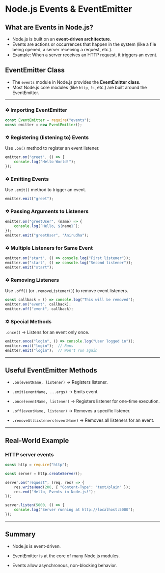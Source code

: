 # Node.js Events & EventEmitter

## What are Events in Node.js?

- Node.js is built on an **event-driven architecture**.
- Events are actions or occurrences that happen in the system (like a file being opened, a server receiving a request, etc.).
- Example: When a server receives an HTTP request, it triggers an event.

## EventEmitter Class

- The `events` module in Node.js provides the **EventEmitter class**.
- Most Node.js core modules (like `http`, `fs`, etc.) are built around the EventEmitter.

---

### ✡️ Importing EventEmitter

```js
const EventEmitter = require("events");
const emitter = new EventEmitter();
```

### ✡️ Registering (listening to) Events

Use `.on()` method to register an event listener.

```js
emitter.on("greet", () => {
    console.log("Hello World!");
});
```

### ✡️ Emitting Events

Use `.emit()` method to trigger an event.

```js
emitter.emit("greet");
```

### ✡️ Passing Arguments to Listeners

```js
emitter.on("greetUser", (name) => {
    console.log(`Hello, ${name}`);
});
emitter.emit("greetUser", "Anirudha");
```

### ✡️ Multiple Listeners for Same Event

```js
emitter.on("start", () => console.log("First listener"));
emitter.on("start", () => console.log("Second listener"));
emitter.emit("start");
```

### ✡️ Removing Listeners

Use `.off()` (or `.removeListener()`) to remove event listeners.

```js
const callback = () => console.log("This will be removed");
emitter.on("event", callback);
emitter.off("event", callback);
```

### ✡️ Special Methods

`.once()` → Listens for an event only once.

```js
emitter.once("login", () => console.log("User logged in"));
emitter.emit("login");  // Runs
emitter.emit("login");  // Won't run again
```

---

## Useful EventEmitter Methods

- `.on(eventName, listener)` → Registers listener.

- `.emit(eventName, ...args)` → Emits event.

- `.once(eventName, listener)` → Registers listener for one-time execution.

- `.off(eventName, listener)` → Removes a specific listener.

- `.removeAllListeners(eventName)` → Removes all listeners for an event.

---

## Real-World Example

### HTTP server events

```js
const http = require("http");

const server = http.createServer();

server.on("request", (req, res) => {
    res.writeHead(200, { "Content-Type": "text/plain" });
    res.end("Hello, Events in Node.js!");
});

server.listen(5000, () => {
    console.log("Server running at http://localhost:5000");
});
```

---

## Summary

- Node.js is event-driven.

- EventEmitter is at the core of many Node.js modules.

- Events allow asynchronous, non-blocking behavior.
